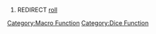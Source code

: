 1.  REDIRECT [roll](roll "wikilink")

[Category:Macro Function](Category:Macro_Function "wikilink")
[Category:Dice Function](Category:Dice_Function "wikilink")